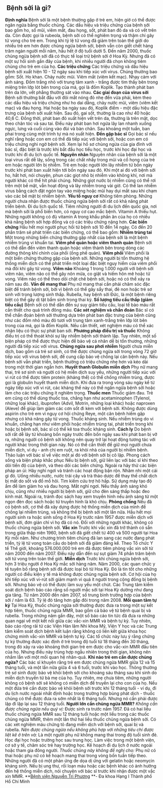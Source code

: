 ## ️ Bệnh sởi là gì?

**Định nghĩa**
Bệnh sởi là một bệnh thường gặp ở trẻ em, hiện giờ có thể được ngăn ngừa bằng thuốc chủng. Các dấu hiệu và triệu chứng của bệnh sởi bao gồm ho, sổ mũi, viêm mắt, đau họng, sốt, phát ban đỏ da và có vết trên da.
Còn được gọi là rubeola, bệnh sởi có thể nghiêm trọng và thậm chí gây tử vong cho trẻ em. Trong khi tỷ lệ tử vong đã giảm trên toàn thế giới do nhiều trẻ em hơn được chủng ngừa bệnh sởi, bệnh vẫn còn giết chết hàng trăm ngàn người mỗi năm, hầu hết ở độ tuổi dưới 5.
Đến năm 2000, thuốc chủng ngừa bệnh sởi đã có thực tế loại trừ bệnh sởi ở Hoa Kỳ. Nhưng đã có một sự hồi sinh gần đây của bệnh, khi nhiều người đã chọn không tiêm chủng cho trẻ em của họ.
**Các triệu chứng**
Các triệu chứng và dấu hiệu bệnh sởi xuất hiện 10 - 12 ngày sau khi tiếp xúc với virus. Chúng thường bao gồm:
Sốt.
Ho khan.
Chảy nước mũi.
Viêm mắt (viêm kết mạc).
Nhạy cảm với ánh sáng.
Đốm trắng nhỏ với trung tâm xanh - trắng được tìm thấy bên trong miệng trên lớp lót bên trong của má, gọi là đốm Koplik.
Tạo thành phát ban trên da lớn, vết phẳng thường sát vào nhau.
**Các giai đoạn của virus sởi**
Bệnh sởi thường bắt đầu với đôi mắt nóng đỏ nhẹ đến vừa phải, kèm theo các dấu hiệu và triệu chứng như ho dai dẳng, chảy nước mũi, viêm (viêm kết mạc) và đau họng. Hai hoặc ba ngày sau đó, Koplik điểm - một dấu hiệu đặc trưng của bệnh sởi xuất hiện. Sau đó, gai sốt, thường là cao như 40 hoặc 40,6 C. Đồng thời, phát ban đỏ xuất hiện vết trên da, thường là trên mặt, dọc theo chân tóc và sau tai. Điều này phát ban hơi ngứa lây lan nhanh xuống ngực, lưng và cuối cùng vào đùi và bàn chân. Sau khoảng một tuần, ban phai trong cùng một trình tự mà nó xuất hiện.
**Đến gặp bác sĩ**
Gọi bác sĩ nếu nghĩ rằng hoặc con em có thể đã tiếp xúc với bệnh sởi, hoặc con em có triệu chứng nghi ngờ bệnh sởi. Xem lại hồ sơ chủng ngừa của gia đình với bác sĩ, đặc biệt là trước khi bắt đầu học tiểu học, trước khi học đại học và trước khi đi du lịch quốc tế.
**Nguyên nhân**
Nguyên nhân của bệnh sởi là một loại virus rất dễ lây, sống trong các chất nhầy trong mũi và cổ họng của trẻ em hoặc người lớn bị nhiễm. Trẻ em hoặc người lớn lây nhiễm từ bốn ngày trước khi phát ban xuất hiện tới bốn ngày sau đó.
Khi một ai đó với bệnh sởi ho, hắt hơi, nói chuyện, phun các giọt nhỏ bị nhiễm vào không khí, nơi mà người khác có thể hít phải chúng. Những giọt nước bị nhiễm cũng có thể rơi trên một bề mặt, vẫn hoạt động và lây nhiễm trong vài giờ. Có thể lan nhiễm virus bằng cách đặt ngón tay vào miệng hoặc mũi hay dụi mắt sau khi chạm vào các bề mặt bị nhiễm bệnh.
**Yếu tố nguy cơ**
Không tiêm phòng. Những người chưa nhận được thuốc chủng ngừa bệnh sởi rất có khả năng phát triển bệnh.
Đi du lịch quốc tế. Tiêm những người đi du lịch đến quốc gia, nơi mà bệnh sởi là phổ biến hơn, có nguy cơ cao mắc bệnh.
Vitamin A thiếu hụt. Những người không có đủ vitamin A trong khẩu phần ăn của họ có nhiều khả năng bệnh sởi hợp đồng và có các triệu chứng nặng hơn.
**Các biến chứng**
Hầu hết mọi người phục hồi từ bệnh sởi 10 đến 14 ngày. Có đến 20 phần trăm sẽ phát triển các biến chứng, có thể bao gồm:
**Nhiễm trùng tai**
Một trong những biến chứng thường gặp nhất của bệnh sởi là một bệnh nhiễm trùng vi khuẩn tai.
**Viêm phế quản hoặc viêm thanh quản**
Bệnh sởi có thể dẫn đến viêm thanh quản hoặc viêm thành bên trong dòng các đường thông khí chính của phổi (ống phế quản).
**Viêm phổi**
Viêm phổi là một biến chứng thường gặp của bệnh sởi. Những người bị tổn thương hệ thống miễn dịch có thể phát triển một loại đặc biệt nguy hiểm của viêm phổi mà đôi khi gây tử vong.
**Viêm não**
Khoảng 1 trong 1.000 người với bệnh sởi viêm não, viêm não có thể gây nôn mửa, co giật và hiếm hôn mê hoặc tử vong. Viêm não có thể theo dõi chặt chẽ bệnh sởi, hoặc nó có thể xảy ra năm sau đó.
**Vấn đề mang thai**
Phụ nữ mang thai cần phải chăm sóc đặc biệt để tránh bệnh sởi, bởi vì bệnh có thể gây sẩy thai, đẻ non hoặc trẻ sơ sinh với trọng lượng sinh thấp. Rubella, hay bệnh sởi Đức, là một bệnh riêng biệt có thể gây dị tật bẩm sinh trong thai kỳ.
**Số lượng tiểu cầu thấp (giảm tiểu cầu)**
Bệnh sởi có thể dẫn đến sự suy giảm tiểu cầu, loại tế bào máu rất cần thiết cho quá trình đông máu.
**Các xét nghiệm và chẩn đoán**
Bác sĩ có thể chẩn đoán bệnh sởi thường dựa trên phát ban đặc trưng của bệnh cũng như các đốm nhỏ màu đỏ tươi với trung tâm xanh-trắng trên lớp lót bên trong của má, gọi là đốm Koplik. Nếu cần thiết, xét nghiệm máu có thể xác nhận liệu có thực sự phát ban sởi.
**Phương pháp điều trị và thuốc**
Không điều trị có thể thoát khỏi sự lây nhiễm bệnh sởi thành lập. Tuy nhiên, một số biện pháp có thể được thực hiện để bảo vệ cá nhân dễ bị tổn thương, những người đã tiếp xúc với virus.
**Chủng ngừa sau phơi nhiễm**
Người chưa miễn dịch, bao gồm cả trẻ sơ sinh, có thể được chủng ngừa sởi trong vòng 72 giờ tiếp xúc với virus bệnh sởi, để cung cấp bảo vệ chống lại căn bệnh này. Nếu bệnh sởi vẫn phát triển, bệnh thường có triệu chứng nhẹ hơn và kéo dài trong một thời gian ngắn hơn.
**Huyết thanh Globulin miễn dịch**
Phụ nữ mang thai, trẻ sơ sinh và người có hệ miễn dịch suy yếu, những người tiếp xúc với vi rút có thể được tiêm protein (kháng thể) có thể chống nhiễm trùng, được gọi là globulin huyết thanh miễn dịch. Khi đưa ra trong vòng sáu ngày kể từ ngày tiếp xúc với vi rút, các kháng thể này có thể ngăn ngừa bệnh sởi hoặc làm cho các triệu chứng ít nghiêm trọng.
**Thuốc men**
Thuốc giảm đau. Trẻ em cũng có thể dùng thuốc toa, chẳng hạn như acetaminophen (Tylenol, những loại khác), ibuprofen (Advil, Motrin, những loại khác) hoặc naproxen (Aleve) để giúp làm giảm các cơn sốt đi kèm với bệnh sởi. Không được dùng aspirin cho trẻ em vì nguy cơ hội chứng Reye, một căn bệnh hiếm gặp nhưng có khả năng gây tử vong.
Thuốc kháng sinh. Nếu nhiễm trùng do vi khuẩn, chẳng hạn như viêm phổi hoặc nhiễm trùng tai, phát triển trong khi hoặc bị bệnh sởi, bác sĩ có thể kê toa thuốc kháng sinh.
**Cách ly**
Do bệnh sởi rất dễ lây từ khoảng bốn ngày trước đến bốn ngày sau khi phát ban bị vỡ ra, những người có bệnh sởi không nên quay trở lại hoạt động tương tác với người khác trong thời gian này. Nó có thể cần thiết để giữ mọi người chưa miễn dịch, ví dụ - anh chị em ruột, ra khỏi nhà của người bị nhiễm bệnh. Thảo luận với bác sĩ về việc một ai đó với bệnh sởi bị cô lập.
Phong cách sống và biện pháp khắc phục
Nếu bị bệnh sởi, giữ liên lạc với bác sĩ khi theo dõi tiến độ của bệnh, và theo dõi các biến chứng. Ngoài ra hãy thử các biện pháp an ủi:
Hãy nghỉ ngơi và tránh các hoạt động bận rộn.
Nhâm nhi một cái gì đó. Uống nhiều nước, nước trái cây và trà thảo dược để thay thế chất dịch bị mất do sốt và đổ mồ hôi.
Tìm kiếm cứu trợ hô hấp. Sử dụng máy tạo độ ẩm để làm giảm ho và đau họng.
Mắt nghỉ ngơi. Nếu thấy ánh sáng khó chịu, cũng như nhiều người bị bệnh sởi, giữ cho đèn sáng thấp hoặc đeo kính mát. Ngoài ra, tránh đọc sách hay xem truyền hình nếu ánh sáng từ một ngọn đèn đọc sách hoặc từ truyền hình là khó chịu.
**Phòng chống**
Nếu đã có bệnh sởi, cơ thể đã xây dựng được hệ thống miễn dịch của mình để chống lại nhiễm trùng, và không thể bị bệnh sởi một lần nữa. Hầu hết mọi người sinh ra hoặc sinh sống ở Hoa Kỳ trước năm 1957 được miễn dịch với bệnh sởi, đơn giản chỉ vì họ đã có nó.
Đối với những người khác, không có thuốc chủng ngừa bệnh sởi.
**Vắc xin**
Trước khi vắc xin đã trở thành có sẵn trong giữa thập niên 1960, bệnh sởi đã giết chết từ 400 và 500 người tại Hoa Kỳ mỗi năm. Như chương trình tiêm chủng đã lan sang các nước đang phát triển, tỷ lệ tử vong toàn cầu do bệnh sởi đã giảm đáng kể.
Theo Tổ chức Y tế Thế giới, khoảng 576.000.000 trẻ em đã được tiêm phòng vắc xin sởi từ năm 2000 đến năm 2007. Điều này dẫn đến sự sụt giảm 74 phần trăm bệnh sởi tử vong trên toàn thế giới.
**Miễn dịch**
Trước khi chủng ngừa bệnh sởi, hơn 3 triệu người ở Hoa Kỳ mắc sởi hàng năm. Năm 2000, các quan chức y tế tuyên bố rằng bệnh sởi đã được loại bỏ từ Hoa Kỳ.
Đó là tin tốt cho những người có điều kiện y tế mà không được chủng ngừa bệnh sởi. Cơ hội của họ khi tiếp xúc với vi-rút sởi giảm mạnh vì quá ít người trong cộng đồng bị bệnh sởi.
Nhưng bảo vệ có thể được làm suy yếu một chút. Các Trung tâm kiểm soát dịch bệnh báo cáo rằng số người mắc sởi tại Hoa Kỳ dường như đang gia tăng. Từ năm 2000 đến năm 2007, số trung bình trường hợp của bệnh sởi / năm là 63. Tỷ lệ đó tăng hơn gấp đôi trong năm 2008.
**Mối quan tâm tự kỷ**
Tại Hoa Kỳ, thuốc chủng ngừa sởi thường được đưa ra trong một sự kết hợp tiêm, thuốc chủng ngừa MMR, bao gồm cả bảo vệ từ bệnh quai bị và rubella.
Trong những năm gần đây, một số báo cáo tin tức đã đưa ra những quan ngại về một kết nối giữa các vắc-xin MMR và bệnh tự kỷ. Tuy nhiên, báo cáo rộng rãi từ các Viện Hàn lâm Nhi khoa Mỹ, Viện Y học và các Trung tâm kiểm soát dịch bệnh kết luận rằng không có liên kết giữa khoa học chứng minh vắc-xin MMR và bệnh tự kỷ.
Các tổ chức này lưu ý rằng chứng tự kỷ thường được xác định ở trẻ trong độ tuổi từ 18 tháng đến 30 tháng, trong đó xảy ra vào khoảng thời gian trẻ em được cho vắc-xin MMR đầu tiên của họ. Nhưng điều này trùng hợp ngẫu nhiên trong thời gian, không nên nhầm lẫn với một mối quan hệ nhân-quả.
**Khi nào trẻ em cần được chủng ngừa?**
Các bác sĩ khuyên rằng trẻ em được chủng ngừa MMR giữa 12 và 15 tháng tuổi, và một lần nữa giữa 4 và 6 tuổi, trước khi vào học.
Thông thường trẻ sơ sinh được bảo vệ khỏi bệnh sởi cho khoảng sáu tháng sau khi sinh do miễn dịch truyền từ bà mẹ của họ. Tuy nhiên, mẹ chưa tiêm, những người không có bệnh sởi sẽ không có miễn dịch để truyền lại cho con của họ.
Nếu một đứa trẻ cần được bảo vệ khỏi bệnh sởi trước khi 12 tháng tuổi - ví dụ, đi du lịch nước ngoài nhất định hoặc trong trường hợp bùng phát dịch - thuốc chủng có thể được đưa ra sớm nhất là 6 tháng tuổi. Nhưng nó cần phải được lặp đi lặp lại sau 12 tháng tuổi.
**Người lớn cần chủng ngừa MMR?**
_Không cần được chủng ngừa nếu quý vị:_
Được sinh ra trước năm 1957.
Đã có hai liều thuốc chủng ngừa MMR sau 12 tháng tuổi hoặc một liều trong các thuốc chủng ngừa MMR, thêm một lần thứ hai liều thuốc chủng ngừa bệnh sởi.
Có các xét nghiệm máu chứng tỏ đang miễn dịch với bệnh sởi, quai bị và rubella.
_Nên được chủng ngừa nếu không phù hợp với những tiêu chí được liệt kê ở trên và:_
Là một người phụ nữ không mang thai trong độ tuổi sinh đẻ.
Học đại học hoặc trường học sau trung học.
Làm việc trong một bệnh viện, cơ sở y tế, chăm sóc trẻ hay trường học.
Kế hoạch đi du lịch ở nước ngoài hoặc tham gia đông người.
_Thuốc chủng này không đề nghị cho:_
Phụ nữ có thai hoặc phụ nữ có kế hoạch mang thai trong vòng bốn tuần tiếp theo.
Những người đã có một phản ứng đe dọa dị ứng với gelatin hoặc neomycin kháng sinh.
Nếu bị ung thư, rối loạn máu hoặc các bệnh khác có ảnh hưởng đến hệ thống miễn dịch, nói chuyện với bác sĩ trước khi nhận được một vắc xin MMR.
**[Bệnh viện Nguyễn Tri Phương](https://bvnguyentriphuong.com.vn/) **- Đa khoa Hạng I Thành phố Hồ Chí Minh
